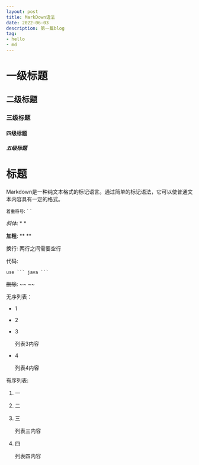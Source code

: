 ```yaml
---
layout: post
title: MarkDown语法
date: 2022-06-03
description: 第一篇blog
tag:
- hello
- md
---
```


# 一级标题

## 二级标题

### 三级标题

#### 四级标题

##### 五级标题

# 标题

Markdown是一种纯文本格式的标记语言。通过简单的标记语法，它可以使普通文本内容具有一定的格式。

`着重符号`: \` \`

*斜体*: * *

**加粗**: ** **

换行: 两行之间需要空行

代码:
```code
use ``` java ```
```

~~删除~~: ~~ ~~

无序列表：

* 1

* 2

* 3

    列表3内容
* 4

    列表4内容

有序列表:
1. 一

2. 二

3. 三

   列表三内容
4. 四

    列表四内容